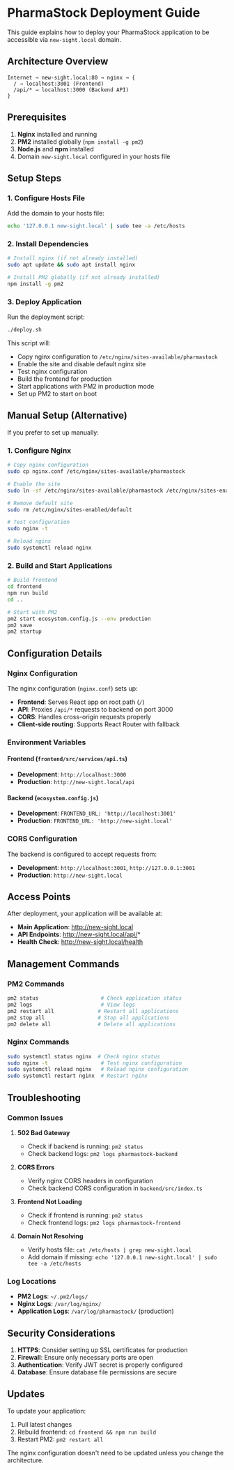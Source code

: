 # PharmaStock Deployment Guide

This guide explains how to deploy your PharmaStock application to be accessible via `new-sight.local` domain.

## Architecture Overview

```
Internet → new-sight.local:80 → nginx → {
  / → localhost:3001 (Frontend)
  /api/* → localhost:3000 (Backend API)
}
```

## Prerequisites

1. **Nginx** installed and running
2. **PM2** installed globally (`npm install -g pm2`)
3. **Node.js** and **npm** installed
4. Domain `new-sight.local` configured in your hosts file

## Setup Steps

### 1. Configure Hosts File

Add the domain to your hosts file:

```bash
echo '127.0.0.1 new-sight.local' | sudo tee -a /etc/hosts
```

### 2. Install Dependencies

```bash
# Install nginx (if not already installed)
sudo apt update && sudo apt install nginx

# Install PM2 globally (if not already installed)
npm install -g pm2
```

### 3. Deploy Application

Run the deployment script:

```bash
./deploy.sh
```

This script will:
- Copy nginx configuration to `/etc/nginx/sites-available/pharmastock`
- Enable the site and disable default nginx site
- Test nginx configuration
- Build the frontend for production
- Start applications with PM2 in production mode
- Set up PM2 to start on boot

## Manual Setup (Alternative)

If you prefer to set up manually:

### 1. Configure Nginx

```bash
# Copy nginx configuration
sudo cp nginx.conf /etc/nginx/sites-available/pharmastock

# Enable the site
sudo ln -sf /etc/nginx/sites-available/pharmastock /etc/nginx/sites-enabled/

# Remove default site
sudo rm /etc/nginx/sites-enabled/default

# Test configuration
sudo nginx -t

# Reload nginx
sudo systemctl reload nginx
```

### 2. Build and Start Applications

```bash
# Build frontend
cd frontend
npm run build
cd ..

# Start with PM2
pm2 start ecosystem.config.js --env production
pm2 save
pm2 startup
```

## Configuration Details

### Nginx Configuration

The nginx configuration (`nginx.conf`) sets up:

- **Frontend**: Serves React app on root path (`/`)
- **API**: Proxies `/api/*` requests to backend on port 3000
- **CORS**: Handles cross-origin requests properly
- **Client-side routing**: Supports React Router with fallback

### Environment Variables

#### Frontend (`frontend/src/services/api.ts`)
- **Development**: `http://localhost:3000`
- **Production**: `http://new-sight.local/api`

#### Backend (`ecosystem.config.js`)
- **Development**: `FRONTEND_URL: 'http://localhost:3001'`
- **Production**: `FRONTEND_URL: 'http://new-sight.local'`

### CORS Configuration

The backend is configured to accept requests from:
- **Development**: `http://localhost:3001`, `http://127.0.0.1:3001`
- **Production**: `http://new-sight.local`

## Access Points

After deployment, your application will be available at:

- **Main Application**: http://new-sight.local
- **API Endpoints**: http://new-sight.local/api/*
- **Health Check**: http://new-sight.local/health

## Management Commands

### PM2 Commands
```bash
pm2 status                    # Check application status
pm2 logs                      # View logs
pm2 restart all              # Restart all applications
pm2 stop all                 # Stop all applications
pm2 delete all               # Delete all applications
```

### Nginx Commands
```bash
sudo systemctl status nginx  # Check nginx status
sudo nginx -t                 # Test nginx configuration
sudo systemctl reload nginx   # Reload nginx configuration
sudo systemctl restart nginx  # Restart nginx
```

## Troubleshooting

### Common Issues

1. **502 Bad Gateway**
   - Check if backend is running: `pm2 status`
   - Check backend logs: `pm2 logs pharmastock-backend`

2. **CORS Errors**
   - Verify nginx CORS headers in configuration
   - Check backend CORS configuration in `backend/src/index.ts`

3. **Frontend Not Loading**
   - Check if frontend is running: `pm2 status`
   - Check frontend logs: `pm2 logs pharmastock-frontend`

4. **Domain Not Resolving**
   - Verify hosts file: `cat /etc/hosts | grep new-sight.local`
   - Add domain if missing: `echo '127.0.0.1 new-sight.local' | sudo tee -a /etc/hosts`

### Log Locations

- **PM2 Logs**: `~/.pm2/logs/`
- **Nginx Logs**: `/var/log/nginx/`
- **Application Logs**: `/var/log/pharmastock/` (production)

## Security Considerations

1. **HTTPS**: Consider setting up SSL certificates for production
2. **Firewall**: Ensure only necessary ports are open
3. **Authentication**: Verify JWT secret is properly configured
4. **Database**: Ensure database file permissions are secure

## Updates

To update your application:

1. Pull latest changes
2. Rebuild frontend: `cd frontend && npm run build`
3. Restart PM2: `pm2 restart all`

The nginx configuration doesn't need to be updated unless you change the architecture.
